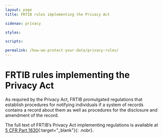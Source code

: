 ```yaml
---
layout: page
title: FRTIB rules implementing the Privacy Act

sidenav: privacy

styles:

scripts:

permalink: /how-we-protect-your-data/privacy-rules/
---
```

# FRTIB rules implementing the Privacy Act

As required by the Privacy Act, FRTIB promulgated regulations that establish procedures for notifying individuals if a system of records contains a record about them as well as procedures for the disclosure and amendment of the record.

The full text of FRTIB’s Privacy Act implementing regulations is available at [5 CFR Part 1630](https://www.govinfo.gov/app/details/CFR-2018-title5-vol3/CFR-2018-title5-vol3-part1630){:target="\_blank"}{: .nobr}.

<!-- CONTENT END -->
